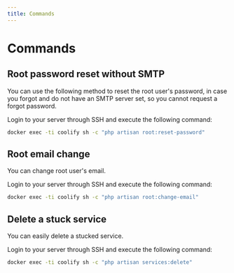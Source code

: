 ```yaml
---
title: Commands
---
```


# Commands
## Root password reset without SMTP
You can use the following method to reset the root user's password, in case you forgot and do not have an SMTP server set, so you cannot request a forgot password.

Login to your server through SSH and execute the following command:

```bash
docker exec -ti coolify sh -c "php artisan root:reset-password"
```

## Root email change
You can change root user's email.

Login to your server through SSH and execute the following command:

```bash
docker exec -ti coolify sh -c "php artisan root:change-email"
```

## Delete a stuck service
 You can easily delete a stucked service.
 
  Login to your server through SSH and execute the following command:

```bash
docker exec -ti coolify sh -c "php artisan services:delete"
```

